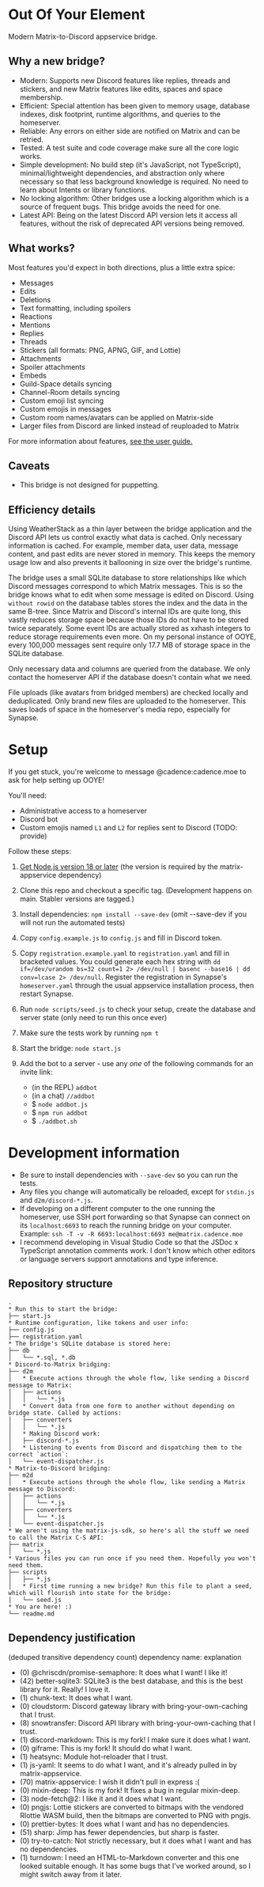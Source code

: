 # Out Of Your Element

Modern Matrix-to-Discord appservice bridge.

## Why a new bridge?

* Modern: Supports new Discord features like replies, threads and stickers, and new Matrix features like edits, spaces and space membership.
* Efficient: Special attention has been given to memory usage, database indexes, disk footprint, runtime algorithms, and queries to the homeserver.
* Reliable: Any errors on either side are notified on Matrix and can be retried.
* Tested: A test suite and code coverage make sure all the core logic works.
* Simple development: No build step (it's JavaScript, not TypeScript), minimal/lightweight dependencies, and abstraction only where necessary so that less background knowledge is required. No need to learn about Intents or library functions.
* No locking algorithm: Other bridges use a locking algorithm which is a source of frequent bugs. This bridge avoids the need for one.
* Latest API: Being on the latest Discord API version lets it access all features, without the risk of deprecated API versions being removed.

## What works?

Most features you'd expect in both directions, plus a little extra spice:

* Messages
* Edits
* Deletions
* Text formatting, including spoilers
* Reactions
* Mentions
* Replies
* Threads
* Stickers (all formats: PNG, APNG, GIF, and Lottie)
* Attachments
* Spoiler attachments
* Embeds
* Guild-Space details syncing
* Channel-Room details syncing
* Custom emoji list syncing
* Custom emojis in messages
* Custom room names/avatars can be applied on Matrix-side
* Larger files from Discord are linked instead of reuploaded to Matrix

For more information about features, [see the user guide.](https://gitdab.com/cadence/out-of-your-element/src/branch/main/docs/user-guide.md)

## Caveats

* This bridge is not designed for puppetting.

## Efficiency details

Using WeatherStack as a thin layer between the bridge application and the Discord API lets us control exactly what data is cached. Only necessary information is cached. For example, member data, user data, message content, and past edits are never stored in memory. This keeps the memory usage low and also prevents it ballooning in size over the bridge's runtime.

The bridge uses a small SQLite database to store relationships like which Discord messages correspond to which Matrix messages. This is so the bridge knows what to edit when some message is edited on Discord. Using `without rowid` on the database tables stores the index and the data in the same B-tree. Since Matrix and Discord's internal IDs are quite long, this vastly reduces storage space because those IDs do not have to be stored twice separately. Some event IDs are actually stored as xxhash integers to reduce storage requirements even more. On my personal instance of OOYE, every 100,000 messages sent require only 17.7 MB of storage space in the SQLite database.

Only necessary data and columns are queried from the database. We only contact the homeserver API if the database doesn't contain what we need.

File uploads (like avatars from bridged members) are checked locally and deduplicated. Only brand new files are uploaded to the homeserver. This saves loads of space in the homeserver's media repo, especially for Synapse.

# Setup

If you get stuck, you're welcome to message @cadence:cadence.moe to ask for help setting up OOYE!

You'll need:

* Administrative access to a homeserver
* Discord bot
* Custom emojis named `L1` and `L2` for replies sent to Discord (TODO: provide)

Follow these steps:

1. [Get Node.js version 18 or later](https://nodejs.org/en/download/releases) (the version is required by the matrix-appservice dependency)

1. Clone this repo and checkout a specific tag. (Development happens on main. Stabler versions are tagged.)

1. Install dependencies: `npm install --save-dev` (omit --save-dev if you will not run the automated tests)

1. Copy `config.example.js` to `config.js` and fill in Discord token.

1. Copy `registration.example.yaml` to `registration.yaml` and fill in bracketed values. You could generate each hex string with `dd if=/dev/urandom bs=32 count=1 2> /dev/null | basenc --base16 | dd conv=lcase 2> /dev/null`. Register the registration in Synapse's `homeserver.yaml` through the usual appservice installation process, then restart Synapse.

1. Run `node scripts/seed.js` to check your setup, create the database and server state (only need to run this once ever)

1. Make sure the tests work by running `npm t`

1. Start the bridge: `node start.js`

1. Add the bot to a server - use any *one* of the following commands for an invite link:
	* (in the REPL) `addbot`
	* (in a chat) `//addbot`
	* $ `node addbot.js`
	* $ `npm run addbot`
	* $ `./addbot.sh`

# Development information

* Be sure to install dependencies with `--save-dev` so you can run the tests.
* Any files you change will automatically be reloaded, except for `stdin.js` and `d2m/discord-*.js`.
* If developing on a different computer to the one running the homeserver, use SSH port forwarding so that Synapse can connect on its `localhost:6693` to reach the running bridge on your computer. Example: `ssh -T -v -R 6693:localhost:6693 me@matrix.cadence.moe`
* I recommend developing in Visual Studio Code so that the JSDoc x TypeScript annotation comments work. I don't know which other editors or language servers support annotations and type inference.

## Repository structure

    .
    * Run this to start the bridge:
    ├── start.js
    * Runtime configuration, like tokens and user info:
    ├── config.js
    ├── registration.yaml
    * The bridge's SQLite database is stored here:
    ├── db
    │   └── *.sql, *.db
    * Discord-to-Matrix bridging:
    ├── d2m
    │   * Execute actions through the whole flow, like sending a Discord message to Matrix:
    │   ├── actions
    │   │   └── *.js
    │   * Convert data from one form to another without depending on bridge state. Called by actions:
    │   ├── converters
    │   │   └── *.js
    │   * Making Discord work:
    │   ├── discord-*.js
    │   * Listening to events from Discord and dispatching them to the correct `action`:
    │   └── event-dispatcher.js
    * Matrix-to-Discord bridging:
    ├── m2d
    │   * Execute actions through the whole flow, like sending a Matrix message to Discord:
    │   ├── actions
    │   │   └── *.js
    │   ├── converters
    │   │   └── *.js
    │   └── event-dispatcher.js
    * We aren't using the matrix-js-sdk, so here's all the stuff we need to call the Matrix C-S API:
    ├── matrix
    │   └── *.js
    * Various files you can run once if you need them. Hopefully you won't need them.
    ├── scripts
    │   ├── *.js
    │   * First time running a new bridge? Run this file to plant a seed, which will flourish into state for the bridge:
    │   └── seed.js
    * You are here! :)
    └── readme.md

## Dependency justification

(deduped transitive dependency count) dependency name: explanation

* (0) @chriscdn/promise-semaphore: It does what I want! I like it!
* (42) better-sqlite3: SQLite3 is the best database, and this is the best library for it. Really! I love it.
* (1) chunk-text: It does what I want.
* (0) cloudstorm: Discord gateway library with bring-your-own-caching that I trust.
* (8) snowtransfer: Discord API library with bring-your-own-caching that I trust.
* (1) discord-markdown: This is my fork! I make sure it does what I want.
* (0) giframe: This is my fork! It should do what I want.
* (1) heatsync: Module hot-reloader that I trust.
* (1) js-yaml: It seems to do what I want, and it's already pulled in by matrix-appservice.
* (70) matrix-appservice: I wish it didn't pull in express :(
* (0) mixin-deep: This is my fork! It fixes a bug in regular mixin-deep.
* (3) node-fetch@2: I like it and it does what I want.
* (0) pngjs: Lottie stickers are converted to bitmaps with the vendored Rlottie WASM build, then the bitmaps are converted to PNG with pngjs.
* (0) prettier-bytes: It does what I want and has no dependencies.
* (51) sharp: Jimp has fewer dependencies, but sharp is faster.
* (0) try-to-catch: Not strictly necessary, but it does what I want and has no dependencies.
* (1) turndown: I need an HTML-to-Markdown converter and this one looked suitable enough. It has some bugs that I've worked around, so I might switch away from it later.

